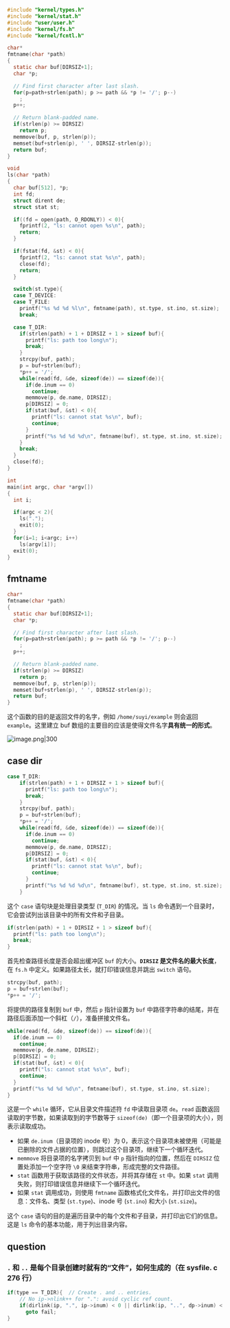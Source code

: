 ```c 
#include "kernel/types.h"
#include "kernel/stat.h"
#include "user/user.h"
#include "kernel/fs.h"
#include "kernel/fcntl.h"

char*
fmtname(char *path)
{
  static char buf[DIRSIZ+1];
  char *p;

  // Find first character after last slash.
  for(p=path+strlen(path); p >= path && *p != '/'; p--)
    ;
  p++;

  // Return blank-padded name.
  if(strlen(p) >= DIRSIZ)
    return p;
  memmove(buf, p, strlen(p));
  memset(buf+strlen(p), ' ', DIRSIZ-strlen(p));
  return buf;
}

void
ls(char *path)
{
  char buf[512], *p;
  int fd;
  struct dirent de;
  struct stat st;

  if((fd = open(path, O_RDONLY)) < 0){
    fprintf(2, "ls: cannot open %s\n", path);
    return;
  }

  if(fstat(fd, &st) < 0){
    fprintf(2, "ls: cannot stat %s\n", path);
    close(fd);
    return;
  }

  switch(st.type){
  case T_DEVICE:
  case T_FILE:
    printf("%s %d %d %l\n", fmtname(path), st.type, st.ino, st.size);
    break;

  case T_DIR:
    if(strlen(path) + 1 + DIRSIZ + 1 > sizeof buf){
      printf("ls: path too long\n");
      break;
    }
    strcpy(buf, path);
    p = buf+strlen(buf);
    *p++ = '/';
    while(read(fd, &de, sizeof(de)) == sizeof(de)){
      if(de.inum == 0)
        continue;
      memmove(p, de.name, DIRSIZ);
      p[DIRSIZ] = 0;
      if(stat(buf, &st) < 0){
        printf("ls: cannot stat %s\n", buf);
        continue;
      }
      printf("%s %d %d %d\n", fmtname(buf), st.type, st.ino, st.size);
    }
    break;
  }
  close(fd);
}

int
main(int argc, char *argv[])
{
  int i;

  if(argc < 2){
    ls(".");
    exit(0);
  }
  for(i=1; i<argc; i++)
    ls(argv[i]);
  exit(0);
}

```


## fmtname

```c
char*
fmtname(char *path)
{
  static char buf[DIRSIZ+1];
  char *p;

  // Find first character after last slash.
  for(p=path+strlen(path); p >= path && *p != '/'; p--)
    ;
  p++;

  // Return blank-padded name.
  if(strlen(p) >= DIRSIZ)
    return p;
  memmove(buf, p, strlen(p));
  memset(buf+strlen(p), ' ', DIRSIZ-strlen(p));
  return buf;
}
```

这个函数的目的是返回文件的名字，例如 `/home/suyi/example` 则会返回 `example`。这里建立 buf 数组的主要目的应该是使得文件名字**具有统一的形式**。

![image.png|300](https://picture-suyifan.oss-cn-shenzhen.aliyuncs.com/20240114180423.png)

## case dir

```c
case T_DIR:
    if(strlen(path) + 1 + DIRSIZ + 1 > sizeof buf){
      printf("ls: path too long\n");
      break;
    }
    strcpy(buf, path);
    p = buf+strlen(buf);
    *p++ = '/';
    while(read(fd, &de, sizeof(de)) == sizeof(de)){
      if(de.inum == 0)
        continue;
      memmove(p, de.name, DIRSIZ);
      p[DIRSIZ] = 0;
      if(stat(buf, &st) < 0){
        printf("ls: cannot stat %s\n", buf);
        continue;
      }
      printf("%s %d %d %d\n", fmtname(buf), st.type, st.ino, st.size);
    }
```

这个 `case` 语句块是处理目录类型 (`T_DIR`) 的情况。当 `ls` 命令遇到一个目录时，它会尝试列出该目录中的所有文件和子目录。

```c
if(strlen(path) + 1 + DIRSIZ + 1 > sizeof buf){
  printf("ls: path too long\n");
  break;
}
```
首先检查路径长度是否会超出缓冲区 `buf` 的大小。**`DIRSIZ` 是文件名的最大长度**，在 `fs.h` 中定义。如果路径太长，就打印错误信息并跳出 `switch` 语句。

```c
strcpy(buf, path);
p = buf+strlen(buf);
*p++ = '/';
```
将提供的路径复制到 `buf` 中，然后 `p` 指针设置为 `buf` 中路径字符串的结尾，并在路径后面添加一个斜杠（`/`），准备拼接文件名。

```c
while(read(fd, &de, sizeof(de)) == sizeof(de)){
  if(de.inum == 0)
    continue;
  memmove(p, de.name, DIRSIZ);
  p[DIRSIZ] = 0;
  if(stat(buf, &st) < 0){
    printf("ls: cannot stat %s\n", buf);
    continue;
  }
  printf("%s %d %d %d\n", fmtname(buf), st.type, st.ino, st.size);
}
```
这是一个 `while` 循环，它从目录文件描述符 `fd` 中读取目录项 `de`。`read` 函数返回读取的字节数，如果读取到的字节数等于 `sizeof(de)`（即一个目录项的大小），则表示读取成功。

- 如果 `de.inum`（目录项的 inode 号）为 0，表示这个目录项未被使用（可能是已删除的文件占据的位置），则跳过这个目录项，继续下一个循环迭代。
- `memmove` 将目录项的名字拷贝到 `buf` 中 `p` 指针指向的位置，然后在 `DIRSIZ` 位置处添加一个空字符 `\0` 来结束字符串，形成完整的文件路径。
- `stat` 函数用于获取该路径的文件状态，并将其存储在 `st` 中。如果 `stat` 调用失败，则打印错误信息并继续下一个循环迭代。
- 如果 `stat` 调用成功，则使用 `fmtname` 函数格式化文件名，并打印出文件的信息：文件名、类型 (`st.type`)、inode 号 (`st.ino`) 和大小 (`st.size`)。

这个 `case` 语句的目的是遍历目录中的每个文件和子目录，并打印出它们的信息。这是 `ls` 命令的基本功能，用于列出目录内容。

## question

###  `.` 和 `..` 是每个目录创建时就有的“文件”，如何生成的（在 sysfile. c 276 行）
```c
if(type == T_DIR){  // Create . and .. entries.
    // No ip->nlink++ for ".": avoid cyclic ref count.
    if(dirlink(ip, ".", ip->inum) < 0 || dirlink(ip, "..", dp->inum) < 0)
      goto fail;
}
```